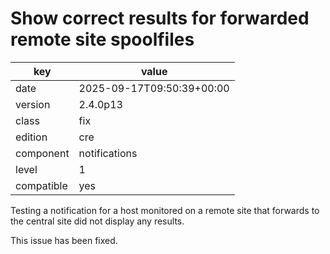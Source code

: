 [//]: # (werk v2)
# Show correct results for forwarded remote site spoolfiles

key        | value
---------- | ---
date       | 2025-09-17T09:50:39+00:00
version    | 2.4.0p13
class      | fix
edition    | cre
component  | notifications
level      | 1
compatible | yes

Testing a notification for a host monitored on a remote site that forwards to
the central site did not display any results.

This issue has been fixed.
